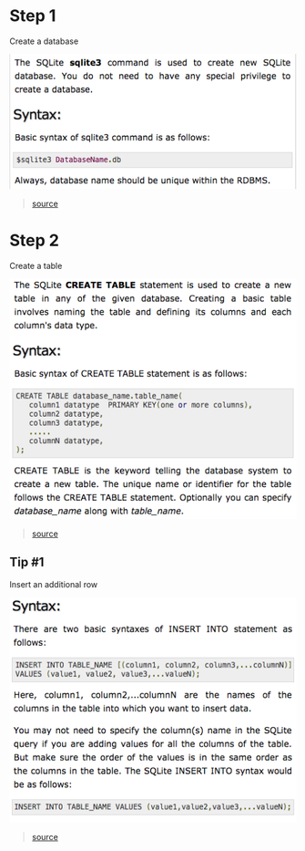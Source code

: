 # Step 1
Create a database

![database](/media/database_creation.png)
>[source](https://www.tutorialspoint.com/sqlite/sqlite_create_database.htm)

# Step 2
Create a table

![table](/media/table_creation.png)
> [source](https://www.tutorialspoint.com/sqlite/sqlite_create_table.htm)

## Tip #1
Insert an additional row

![row](/media/new_row_addition.png)
> [source](https://www.tutorialspoint.com/sqlite/sqlite_insert_query.htm)

